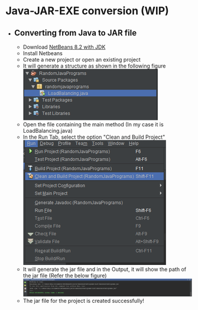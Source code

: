# Java-JAR-EXE conversion (WIP)
- ## Converting from Java to JAR file
  - Download [NetBeans 8.2 with JDK](https://www.oracle.com/technetwork/java/javase/downloads/jdk-netbeans-jsp-3413139-esa.html)
  - Install Netbeans
  - Create a new project or open an existing project
  - It will generate a structure as shown in the following figure <br>
    ![Image](img/1.PNG)
  - Open the file containing the main method (In my case it is LoadBalancing.java)
  - In the Run Tab, select the option "Clean and Build Project" <br>
    ![Image](img/2.PNG)
  - It will generate the jar file and in the Output, it will show the path of the jar file (Refer the below figure)
    ![Image](img/3.PNG)
  - The jar file for the project is created successfully!
  
